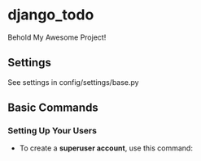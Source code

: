 # django_todo

Behold My Awesome Project!

## Settings

See settings in config/settings/base.py

## Basic Commands

### Setting Up Your Users

- To create a **superuser account**, use this command:
